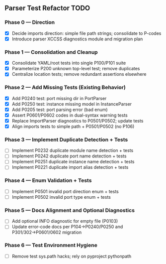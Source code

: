 ## Parser Test Refactor TODO

### Phase 0 — Direction
- [X] Decide imports direction: simple file path strings; consolidate to P-codes
- [X] Introduce parser XCCSS diagnostics module and migration plan

### Phase 1 — Consolidation and Cleanup
- [X] Consolidate YAML/root tests into single P100/P101 suite
- [X] Parameterize P200 unknown top-level test; remove duplicates
- [X] Centralize location tests; remove redundant assertions elsewhere

### Phase 2 — Add Missing Tests (Existing Behavior)
- [X] Add P0240 test: port missing dir in PortParser
- [X] Add P0250 test: instance missing model in InstanceParser
- [X] Add P0205 test: port parsing error (bad enum)
- [X] Assert P0601/P0602 codes in dual-syntax warning tests
- [X] Replace ImportParser diagnostics to P0501/P0502; update tests
- [X] Align imports tests to simple path + P0501/P0502 (no P106)

### Phase 3 — Implement Duplicate Detection + Tests
- [ ] Implement P0232 duplicate module name detection + tests
- [ ] Implement P0242 duplicate port name detection + tests
- [ ] Implement P0251 duplicate instance name detection + tests
- [ ] Implement P0221 duplicate import alias detection + tests

### Phase 4 — Enum Validation + Tests
- [ ] Implement P0501 invalid port direction enum + tests
- [ ] Implement P0502 invalid port type enum + tests

### Phase 5 — Docs Alignment and Optional Diagnostics
- [ ] Add optional INFO diagnostic for empty file (P0103)
- [ ] Update error-code docs per P104→P0240/P0250 and P301/302→P0601/0602 migration

### Phase 6 — Test Environment Hygiene
- [ ] Remove test sys.path hacks; rely on pyproject pythonpath

